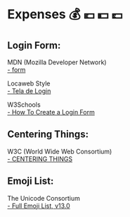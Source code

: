 # **Expenses** :moneybag: :euro: :dollar: :pound:

## **Login Form:**

MDN (Mozilla Developer Network)  
[- form](https://developer.mozilla.org/en-US/docs/Web/HTML/Element/form)

Locaweb Style  
[- Tela de Login](http://opensource.locaweb.com.br/locawebstyle-v2/manual/layout/tela-login/)

W3Schools  
[- How To Create a Login Form](https://www.w3schools.com/howto/howto_css_login_form.asp)

## **Centering Things:**

W3C (World Wide Web Consortium)  
[- CENTERING THINGS](https://www.w3.org/Style/Examples/007/center.en.html)

## **Emoji List:**

The Unicode Consortium  
[- Full Emoji List, v13.0](https://unicode.org/emoji/charts/full-emoji-list.html)